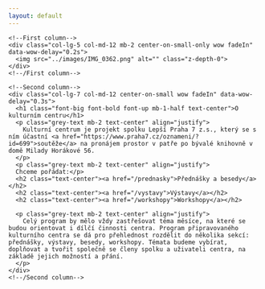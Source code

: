 ```yaml
---
layout: default
---
```

<!--Section: About-->
<section id="about" class="section features-5">

  <!--First row-->
  <div class="row mt-2">

    <!--First column-->
    <div class="col-lg-5 col-md-12 mb-2 center-on-small-only wow fadeIn" data-wow-delay="0.2s">
      <img src="../images/IMG_0362.png" alt="" class="z-depth-0">
    </div>
    <!--/First column-->

    <!--Second column-->
    <div class="col-lg-7 col-md-12 center-on-small wow fadeIn" data-wow-delay="0.3s">
      <h1 class="font-big font-bold font-up mb-1-half text-center">O kulturním centru</h1>
      <p class="grey-text mb-2 text-center" align="justify">
        Kulturní centrum je projekt spolku Lepší Praha 7 z.s., který se s ním účastní <a href="https://www.praha7.cz/oznameni/?id=699">soutěže</a> na pronájem prostor v patře po bývalé knihovně v domě Milady Horákové 56.
      </p>
      <p class="grey-text mb-2 text-center" align="justify">
      Chceme pořádat:</p>
      <h2 class="text-center"><a href="/prednasky">Přednášky a besedy</a></h2>
      <h2 class="text-center"><a href="/vystavy">Výstavy</a></h2>
      <h2 class="text-center"><a href="/workshopy">Workshopy</a></h2>

      <p class="grey-text mb-2 text-center" align="justify">
        Celý program by mělo vždy zastřešovat téma měsíce, na které se budou orientovat i dílčí činnosti centra. Program připravovaného kulturního centra se dá pro přehlednost rozdělit do několika sekcí: přednášky, výstavy, besedy, workshopy. Témata budeme vybírat, doplňovat a tvořit společně se členy spolku a uživateli centra, na základě jejich možností a přání.
      </p>
    </div>
    <!--/Second column-->
  </div>
  <!--/First row-->

</section>
<!--/Section: About-->
